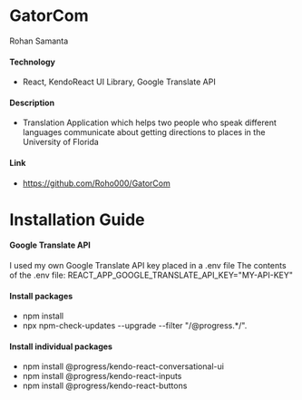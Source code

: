 # GatorCom

Rohan Samanta

#### Technology
* React, KendoReact UI Library, Google Translate API

#### Description
* Translation Application which helps two people who speak different languages communicate about getting directions to places in the University of Florida

#### Link
* https://github.com/Roho000/GatorCom

# Installation Guide

#### Google Translate API
I used my own Google Translate API key placed in a .env file
The contents of the .env file:
REACT_APP_GOOGLE_TRANSLATE_API_KEY="MY-API-KEY"

#### Install packages
* npm install
* npx npm-check-updates --upgrade --filter "/@progress.*/".

#### Install individual packages
* npm install @progress/kendo-react-conversational-ui
* npm install @progress/kendo-react-inputs
* npm install @progress/kendo-react-buttons